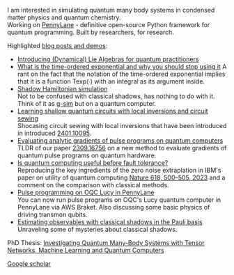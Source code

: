 I am interested in simulating quantum many body systems in condensed matter physics and quantum chemistry.  
Working on [PennyLane](https://github.com/PennyLaneAI/pennylane) - definitive open-source Python framework for quantum programming. Built by researchers, for research.

Highlighted [blog posts and demos](https://pennylane.ai/search?q=kottmann&contentType=DEMO):
 * [Introducing (Dynamical) Lie Algebras for quantum practitioners](https://pennylane.ai/qml/demos/tutorial_liealgebra)
 * [What is the time-ordered exponential and why you should stop using it](https://pennylane.ai/blog/2024/09/time_ordered_exponential)
   A rant on the fact that the notation of the time-ordered exponential implies that it is a function Texp(∙) with an integral as its argument inside.
 * [Shadow Hamiltonian simulation](https://pennylane.ai/qml/demos/tutorial_shadow_hamiltonian_simulation)  
   Not to be confused with classical shadows, has nothing to do with it. Think of it as [g-sim](https://pennylane.ai/qml/demos/tutorial_liesim) but on a quantum computer.
 * [Learning shallow quantum circuits with local inversions and circuit sewing](https://pennylane.ai/qml/demos/tutorial_learningshallow/)  
   Shocasing circuit sewing with local inversions that have been introduced in introduced [2401.10095](https://arxiv.org/abs/2401.10095).
 * [Evaluating analytic gradients of pulse programs on quantum computers](https://pennylane.ai/qml/demos/tutorial_odegen/)  
   TLDR of our paper [2309.16756](https://arxiv.org/abs/2309.16756) on a new method to evaluate gradients of quantum pulse programs on quantum hardware.
 * [Is quantum computing useful before fault tolerance?](https://pennylane.ai/qml/demos/tutorial_mitigation_advantage)  
   Reproducing the key ingredients of the zero noise extraplation in IBM's paper on utility of quantum computing [Nature 618, 500–505, 2023](https://www.nature.com/articles/s41586-023-06096-3) and a comment on the comparison with classical methods.
 * [Pulse programming on OQC Lucy in PennyLane](https://pennylane.ai/qml/demos/oqc_pulse/)  
   You can now run pulse programs on OQC's Lucy quantum computer in PennyLane via AWS Braket. Also discussing some basic physics of driving transmon qubits.
 * [Estimating observables with classical shadows in the Pauli basis](https://pennylane.ai/qml/demos/tutorial_diffable_shadows.html)  
   Unraveling some of mysteries about classical shadows.

PhD Thesis: [Investigating Quantum Many-Body Systems with Tensor Networks, Machine Learning and Quantum Computers](https://arxiv.org/abs/2210.11130)

[Google scholar](https://scholar.google.com/citations?user=KajN3IQAAAAJ&hl=en)
